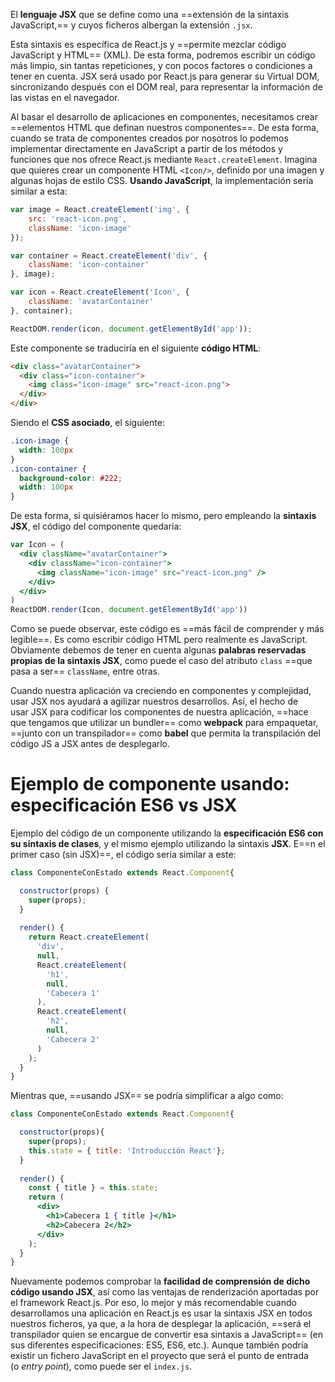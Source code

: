 El **lenguaje JSX** que se define como una ==extensión de la sintaxis JavaScript,== y cuyos ficheros albergan la extensión `.jsx`.

Esta sintaxis es específica de React.js y ==permite mezclar código JavaScript y HTML== (XML). De esta forma, podremos escribir un código más limpio, sin tantas repeticiones, y con pocos factores o condiciones a tener en cuenta. JSX será usado por React.js para generar su Virtual DOM, sincronizando después con el DOM real, para representar la información de las vistas en el navegador.

Al basar el desarrollo de aplicaciones en componentes, necesitamos crear ==elementos HTML que definan nuestros componentes==. De esta forma, cuando se trata de componentes creados por nosotros lo podemos implementar directamente en JavaScript a partir de los métodos y funciones que nos ofrece React.js mediante `React.createElement`. 
Imagina que quieres crear un componente HTML `<Icon/>`, definido por una imagen y algunas hojas de estilo CSS. **Usando JavaScript**, la implementación sería similar a esta:
```javascript
var image = React.createElement('img', { 
	src: 'react-icon.png', 
	className: 'icon-image' 
});

var container = React.createElement('div', { 
	className: 'icon-container' 
}, image);

var icon = React.createElement('Icon', { 
	className: 'avatarContainer' 
}, container);

ReactDOM.render(icon, document.getElementById('app'));
```

Este componente se traduciría en el siguiente **código HTML**:
```html
<div class="avatarContainer">
  <div class="icon-container">
    <img class="icon-image" src="react-icon.png">
  </div>
</div>
```

Siendo el **CSS asociado**, el siguiente:
```css
.icon-image {
  width: 100px
}
.icon-container {
  background-color: #222;
  width: 100px
}
```

De esta forma, si quisiéramos hacer lo mismo, pero empleando la **sintaxis JSX**, el código del componente quedaría:
```jsx
var Icon = (
  <div className="avatarContainer">
    <div className="icon-container">
      <img className="icon-image" src="react-icon.png" />
    </div>
  </div>
)
ReactDOM.render(Icon, document.getElementById('app'))
```

Como se puede observar, este código es ==más fácil de comprender y más legible==. Es como escribir código HTML pero realmente es JavaScript. Obviamente debemos de tener en cuenta algunas **palabras reservadas propias de la sintaxis JSX**, como puede el caso del atributo `class` ==que pasa a ser== `className`, entre otras.

Cuando nuestra aplicación va creciendo en componentes y complejidad, usar JSX nos ayudará a agilizar nuestros desarrollos. Así, el hecho de usar JSX para codificar los componentes de nuestra aplicación, ==hace que tengamos que utilizar un bundler== como **webpack** para empaquetar, ==junto con un transpilador== como **babel** que permita la transpilación del código JS a JSX antes de desplegarlo.


# Ejemplo de componente usando: especificación ES6 vs JSX
Ejemplo del código de un componente utilizando la **especificación ES6 con su sintaxis de clases**, y el mismo ejemplo utilizando la sintaxis **JSX**. E==n el primer caso (sin JSX)==, el código sería similar a este:
```javascript
class ComponenteConEstado extends React.Component{

  constructor(props) {
    super(props);
  }
  
  render() {
    return React.createElement(
      'div',
      null,
      React.createElement(
        'h1',
        null,
        'Cabecera 1'
      ),
      React.createElement(
        'h2',
        null,
        'Cabecera 2'
      )
    );
  }
}
```

Mientras que, ==usando JSX== se podría simplificar a algo como:
```jsx
class ComponenteConEstado extends React.Component{

  constructor(props){
    super(props);
    this.state = { title: 'Introducción React'};
  }
  
  render() {
    const { title } = this.state;
    return (
      <div>
        <h1>Cabecera 1 { title }</h1>
        <h2>Cabecera 2</h2>
      </div>
    );
  }
}
```

Nuevamente podemos comprobar la **facilidad de comprensión de dicho código usando JSX**, así como las ventajas de renderización aportadas por el framework React.js. Por eso, lo mejor y más recomendable cuando desarrollamos una aplicación en React.js es usar la sintaxis JSX en todos nuestros ficheros, ya que, a la hora de desplegar la aplicación, ==será el transpilador quien se encargue de convertir esa sintaxis a JavaScript== (en sus diferentes especificaciones: ES5, ES6, etc.). Aunque también podría existir un fichero JavaScript en el proyecto que será el punto de entrada (o *entry point*), como puede ser el `index.js`.